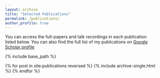 ```yaml
---
layout: archive
title: "Selected Publications"
permalink: /publications/
author_profile: true
---
```


  You can access the full-papers and talk recordings in each publication listed below.
  You can also find the full list of my publications on [Google Scholar profile](https://scholar.google.com/citations?user=C8nNN80AAAAJ&hl=en)

{% include base_path %}

{% for post in site.publications reversed %}
  {% include archive-single.html %}
{% endfor %}
